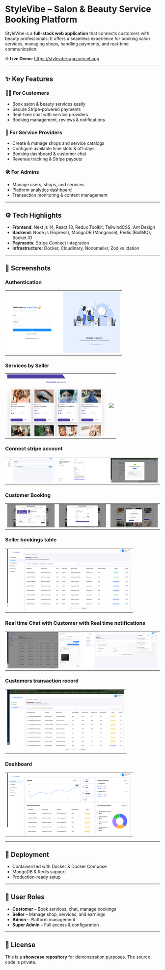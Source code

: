 # StyleVibe – Salon & Beauty Service Booking Platform

StyleVibe is a **full-stack web application** that connects customers with beauty professionals. It offers a seamless experience for booking salon services, managing shops, handling payments, and real-time communication.

🌐 **Live Demo**: https://stylevibe-app.vercel.app

---

## ✨ Key Features

### 👩‍💻 For Customers
- Book salon & beauty services easily  
- Secure Stripe-powered payments  
- Real-time chat with service providers  
- Booking management, reviews & notifications  

### 💼 For Service Providers
- Create & manage shops and service catalogs  
- Configure available time slots & off-days  
- Booking dashboard & customer chat  
- Revenue tracking & Stripe payouts  

### 🛠️ For Admins
- Manage users, shops, and services  
- Platform analytics dashboard  
- Transaction monitoring & content management  

---

## ⚙️ Tech Highlights
- **Frontend**: Next.js 14, React 18, Redux Toolkit, TailwindCSS, Ant Design  
- **Backend**: Node.js (Express), MongoDB (Mongoose), Redis (BullMQ), Socket.IO  
- **Payments**: Stripe Connect integration  
- **Infrastructure**: Docker, Cloudinary, Nodemailer, Zod validation  

---

## 📸 Screenshots

### Authentication
<table>
  <tr>
    <td><img src="./screenshots/auth.png" style="max-height:200px;"></td>
  </tr>
</table>

### Services by Seller
<table>
  <tr>
    <td><img src="./screenshots/services.png" style="max-height:200px;"></td>
     <td><img src="./screenshots/services_2.png" style="max-height:200px;"></td>
  </tr>
</table>

### Connect stripe account
<table>
  <tr>
    <td><img src="./screenshots/stripe_connect_3.png" style="max-height:200px;"></td>
    <td><img src="./screenshots/stripe_connect.png" style="max-height:200px;"></td>
    <td><img src="./screenshots/stripe_connect2.png" style="max-height:200px;"></td>
  </tr>
  </tr>
</table>

### Customer Booking
<table>
  <tr>
    <td><img src="./screenshots/bookings_1.png" style="max-height:200px;"></td>
    <td><img src="./screenshots/bookings_2.png" style="max-height:200px;"></td>
    <td><img src="./screenshots/bookings_3.png" style="max-height:200px;"></td>
  </tr>
  </tr>
</table>

### Seller bookings table
<table>
  <tr>
    <td><img src="./screenshots/seller_bookings.png" style="max-height:200px;"></td>
  </tr>
  </tr>
</table>

### Real time Chat with Customer with Real time notifications
<table>
  <tr>
    <td><img src="./screenshots/realtime_chat.png" style="max-height:200px;"></td>
    <td><img src="./screenshots/realtime_notification.png" style="max-height:200px;"></td>
  </tr>
  </tr>
</table>

### Customers transaction record
<table>
  <tr>
    <td><img src="./screenshots/customer_transactions.png" style="max-height:200px;"></td>
  </tr>
  </tr>
</table>

### Dashboard
<table>
  <tr>
    <td><img src="./screenshots/dashboard.png" style="max-height:200px;"></td>
  </tr>
</table>

---

## 🚀 Deployment
- Containerized with Docker & Docker Compose  
- MongoDB & Redis support  
- Production-ready setup  

---

## 👥 User Roles
- **Customer** – Book services, chat, manage bookings  
- **Seller** – Manage shop, services, and earnings  
- **Admin** – Platform management  
- **Super Admin** – Full access & configuration  

---

## 📄 License
This is a **showcase repository** for demonstration purposes. The source code is private.  
